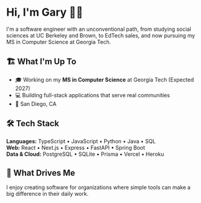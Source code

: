 # Hi, I'm Gary 👋🏽

I'm a software engineer with an unconventional path, from studying social sciences at UC Berkeley and Brown, to EdTech sales, and now pursuing my MS in Computer Science at Georgia Tech.

## 🏗️ What I'm Up To

- 🎓 Working on my **MS in Computer Science** at Georgia Tech (Expected 2027)
- 💻 Building full-stack applications that serve real communities
- 📍 San Diego, CA

## 🛠️ Tech Stack

**Languages:** TypeScript • JavaScript • Python • Java • SQL  
**Web:** React • Next.js • Express • FastAPI • Spring Boot  
**Data & Cloud:** PostgreSQL • SQLite • Prisma • Vercel • Heroku

## 🌱 What Drives Me

I enjoy creating software for organizations where simple tools can make a big difference in their daily work.
